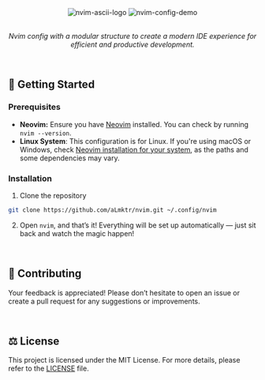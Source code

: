 <div align="center">
   <img src="https://github.com/user-attachments/assets/a598a61e-6934-4a4a-9108-ab8cbf4f8d87" alt="nvim-ascii-logo" />
   <img src="https://github.com/user-attachments/assets/7bbc45d6-c4b1-44f5-902b-8d7429eb42ef" alt="nvim-config-demo" />
</div>

<br />

 <p align="center">
    <em>Nvim config with a modular structure to create a modern IDE experience for efficient and productive development.</em>
 </p>

 <br />
 
## 🚀 Getting Started 
### Prerequisites
- **Neovim:** Ensure you have [Neovim](https://neovim.io/) installed. You can check by running `nvim --version`.
- **Linux System**: This configuration is for Linux. If you're using macOS or Windows, check [Neovim installation for your system](https://github.com/neovim/neovim/blob/master/INSTALL.md), as the paths and some dependencies may vary.

### Installation
1. Clone the repository
```bash
git clone https://github.com/aLmktr/nvim.git ~/.config/nvim
```
2. Open `nvim`, and that’s it! Everything will be set up automatically — just sit back and watch the magic happen!

<br />

## 🤝 Contributing 
Your feedback is appreciated! Please don’t hesitate to open an issue or create a pull request for any suggestions or improvements.

<br />

## ⚖️ License 
This project is licensed under the MIT License. For more details, please refer to the [LICENSE](LICENSE) file.
